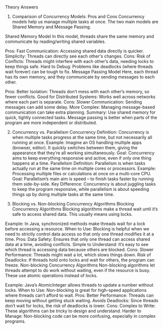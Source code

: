 Theory Answers
1. Comparison of Concurrency Models: Pros and Cons
Concurrency models help us manage multiple tasks at once. The two main models are Shared Memory and Message Passing.

Shared Memory Model
In this model, threads share the same memory and communicate by reading/writing shared variables.

Pros:
Fast Communication: Accessing shared data directly is quicker.
Simplicity: Threads can directly see each other's changes.
Cons:
Risk of Conflicts: Threads might interfere with each other’s data, needing locks to keep things safe.
Hard to Debug: Problems like deadlocks (where threads wait forever) can be tough to fix.
Message Passing Model
Here, each thread has its own memory, and they communicate by sending messages to each other.

Pros:
Better Isolation: Threads don’t mess with each other’s memory, so fewer conflicts.
Good for Distributed Systems: Works well across networks where each part is separate.
Cons:
Slower Communication: Sending messages can add some delay.
More Complex: Managing message-based communication can take extra planning.
Summary: Use shared memory for quick, tightly connected tasks. Message passing is better when parts of the program are more independent or distributed.

2. Concurrency vs. Parallelism
Concurrency
Definition: Concurrency is when multiple tasks progress at the same time, but not necessarily all running at once.
Example: Imagine an OS handling multiple apps (browser, editor). It quickly switches between them, giving the appearance that they’re all working simultaneously.
Goal: Concurrency aims to keep everything responsive and active, even if only one thing happens at a time.
Parallelism
Definition: Parallelism is when tasks actually run at the same time on multiple cores or processors.
Example: Processing multiple files or calculations at once on a multi-core CPU.
Goal: Parallelism’s main aim is speed – to finish tasks faster by running them side-by-side.
Key Difference: Concurrency is about juggling tasks to keep the program responsive, while parallelism is about speeding things up by doing multiple tasks at the same time.

3. Blocking vs. Non-blocking Concurrency Algorithms
Blocking Concurrency Algorithms
Blocking algorithms make a thread wait until it’s safe to access shared data. This usually means using locks.

Example: In Java, synchronized methods make threads wait for a lock before accessing a resource.
When to Use: Blocking is helpful when we need to strictly control data access so that only one thread modifies it at a time.
Pros:
Data Safety: Ensures that only one thread can access shared data at a time, avoiding conflicts.
Simple to Understand: It’s easy to see which thread is accessing data because others are blocked.
Cons:
Slower Performance: Threads might wait a lot, which slows things down.
Risk of Deadlocks: If threads hold onto locks and wait for others, the program can freeze.
Non-blocking Concurrency Algorithms
Non-blocking algorithms let threads attempt to do work without waiting, even if the resource is busy. These use atomic operations instead of locks.

Example: Java’s AtomicInteger allows threads to update a number without locks.
When to Use: Non-blocking is great for high-speed applications where threads can’t afford to wait.
Pros:
Better Performance: Threads can keep moving without getting stuck waiting.
Avoids Deadlocks: Since threads don’t wait for locks, the risk of deadlocks is lower.
Cons:
Complex to Write: These algorithms can be tricky to design and understand.
Harder to Manage: Non-blocking code can be more confusing, especially in complex programs.